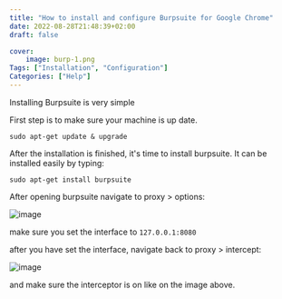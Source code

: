```yaml
---
title: "How to install and configure Burpsuite for Google Chrome"
date: 2022-08-28T21:48:39+02:00
draft: false

cover:
    image: burp-1.png
Tags: ["Installation", "Configuration"]
Categories: ["Help"]
---
```


Installing Burpsuite is very simple

First step is to make sure your machine is up date.

`sudo apt-get update & upgrade`

After the installation is finished, it's time to install burpsuite. It can be installed easily by typing:

`sudo apt-get install burpsuite`

After opening burpsuite navigate to proxy > options:

![image](proxy2.png)

make sure you set the interface to `127.0.0.1:8080`

after you have set the interface, navigate back to proxy > intercept:

![image](intercept.png)

and make sure the interceptor is on like on the image above.



